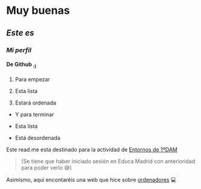 # **Muy buenas**

## ***Este es***

### _Mi perfil_

#### **De Github** <sub>:)</sub>

1. Para empezar

2. Esta lista

3. Estará ordenada

- Y para terminar

- Esta lista

- Está desordenada

Este read.me esta destinado para la actividad de [Entornos de 1ºDAM](https://aulavirtual33.educa.madrid.org/ies.laarboleda.alcorcon/mod/assign/view.php?id=23924)
> (Se tiene que haber iniciado sesión en Educa Madrid con anterioridad para poder verlo :sweat_smile:)

Asimismo, aquí encontaréis una web que hice sobre [ordenadores](https://ordenadoreskirill.blogspot.com) :computer:

